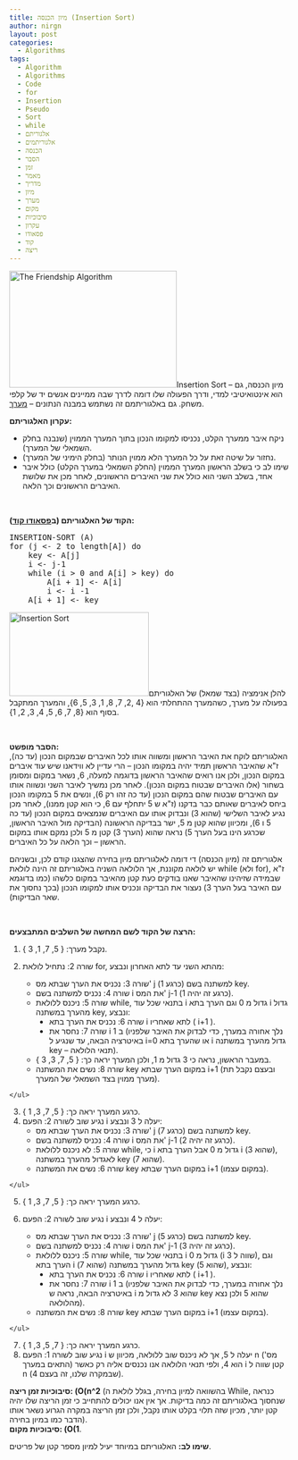 ```yaml
---
title: מיון הכנסה (Insertion Sort)
author: nirgn
layout: post
categories:
  - Algorithms
tags:
  - Algorithm
  - Algorithms
  - Code
  - for
  - Insertion
  - Pseudo
  - Sort
  - while
  - אלגוריתם
  - אלגוריתמים
  - הכנסה
  - הסבר
  - זמן
  - מאמר
  - מדריך
  - מיון
  - מערך
  - מקום
  - סיבוכיות
  - עקרון
  - פסאודו
  - קוד
  - ריצה
---
```

[<img class="alignleft wp-image-1172" src="http://www.lifelongstudent.net/wp-content/uploads/2014/12/The_Friendship_Algorithm.png" alt="The Friendship Algorithm" width="300" height="209" />](http://www.lifelongstudent.net/wp-content/uploads/2014/12/The_Friendship_Algorithm.png)Insertion Sort &#8211; מיון הכנסה, גם הוא אינטואיטיבי למדי, ודרך הפעולה שלו דומה לדרך שבה ממיינים אנשים יד של קלפי משחק. גם באלגוריתמם זה נשתמש במבנה הנתונים &#8211; [מערך](http://www.lifelongstudent.net/2013/04/%d7%9e%d7%a2%d7%a8%d7%9a-array/ "מערך (Array)").

**עקרון האלגוריתם:**

  * ניקח איבר ממערך הקלט, נכניסו למקומו הנכון בתוך המערך הממוין (שנבנה בחלק השמאלי של המערך).
  * נחזור על שיטה זאת על כל המערך הלא ממוין הנותר (בחלק הימיני של המערך).
  * שימו לב כי בשלב הראשון המערך הממוין (החלק השמאלי במערך הקלט) כולל איבר אחד, בשלב השני הוא כולל את שני האיברים הראשונים, לאחר מכן את שלושת האיברים הראשונים וכך הלאה.

<!--more-->

&nbsp;

**הקוד של האלגוריתם (ב<a href="http://en.wikipedia.org/wiki/Pseudocode" target="_blank">פסאודו קוד</a>):**

<pre class="lang:default decode:true ">INSERTION-SORT (A)
for (j &lt;- 2 to length[A]) do
    key &lt;- A[j]
    i &lt;- j-1
    while (i &gt; 0 and A[i] &gt; key) do
        A[i + 1] &lt;- A[i]
        i &lt;- i -1
    A[i + 1] &lt;- key</pre>

[<img class="alignleft size-full wp-image-1078" src="http://www.lifelongstudent.net/wp-content/uploads/2013/07/Insertion_Sort.gif" alt="Insertion Sort" width="250" height="150" />](http://www.lifelongstudent.net/wp-content/uploads/2013/07/Insertion_Sort.gif)להלן אנימציה (בצד שמאל) של האלגוריתם בפעולה על מערך, כשהמערך ההתחלתי הוא {4 ,2, 7, 8, 1, 3, 5, 6}, והמערך המתקבל בסוף הוא {8, 7, 6, 5, 4, 3, 2, 1}.

&nbsp;

**הסבר מופשט:**  
האלגוריתם לוקח את האיבר הראשון ומשווה אותו לכל האיברים שבמקום הנכון (עד כה), ז"א שהאיבר הראשון תמיד יהיה במקומו הנכון &#8211; הרי עדיין לא ווידאנו שיש עוד איברים במקום הנכון, ולכן אנו רואים שהאיבר הראשון בדוגמה למעלה, 6, נשאר במקום ומסומן בשחור (אלו האיברים שבטוח במקום הנכון). לאחר מכן נמשיך לאיבר השני ונשווה אותו עם האיברים שבטוח שהם במקום הנכון (עד כה זהו רק 6), ונשים את 5 במקומו הנכון ביחס לאיברים שאותם כבר בדקנו (ז"א ש 5 יתחלף עם 6, כי הוא קטן ממנו), לאחר מכן נגיע לאיבר השלישי (שהוא 3) ונבדוק אותו עם האיברים שנמצאים במקום הנכון (עד כה 5 ו 6), ומכיוון שהוא קטן מ 5, ישר בבדיקה הראשונה (הבדיקה מול האיבר הראשון, שכרגע הינו בעל הערך 5) נראה שהוא (הערך 3) קטן מ 5 ולכן נמקם אותו במקום הראשון &#8211; וכך הלאה על כל האיברים.

אלגוריתם זה (מיון הכנסה) די דומה לאלגוריתם מיון בחירה שהצגנו קודם לכן, ובשניהם יש לולאה מקוננת, אך הלולאה השניה באלגוריתם זה הינה לולאת while (ולא for), ז"א שבמידה שזיהינו שהאיבר שאנו בודקים כעת קטן מהאיבר במקום כלשהו (כמו בדוגמא עם האיבר בעל הערך 3) נעצור את הבדיקה ונכניס אותו למקומו הנכון (בכך נחסוך את שאר הבדיקות).

&nbsp;

**הרצה של הקוד לשם המחשה של השלבים המתבצעים:**

  1. נקבל מערך: { 5, 7, 1, 3 }.
  2. שורה 2: נתחיל לולאת for, מהתא השני עד לתא האחרון ונבצע: <ul style="list-style-type: circle;">
      <li>
        שורה 3: נכניס את הערך שבתא מס' j (כרגע 1) למשתנה בשם key.
      </li>
      <li>
        שורה 4: נכניס למשתנה בשם i את המס' j-1 (כרגע זה יהיה 1).
      </li>
      <li>
        שורה 5: ניכנס ללולאת while, בתנאי שכל עוד i גדול מ 0 וגם הערך בתא i גדול מהערך במשתנה key, ונבצע: <ul style="list-style-type: disc;">
          <li>
            שורה 6: נכניס את הערך בתא i לתא שאחריו ( i+1 ).
          </li>
          <li>
            שורה 7: נחסר את i ב 1 (נלך אחורה במערך, כדי לבדוק את האיבר שלפניו באיטרציה הבאה, עד שנגיע ל i=0 או שהערך בתא i גדול מהערך במשתנה key &#8211; תנאי הלולאה).
          </li>
        </ul>
      </li>
      
      <li>
        במעבר הראשון, נראה כי 3 גדול מ 1, ולכן המערך יראה כך: { 5, 7, 3, 3 }.
      </li>
      <li>
        שורה 8: נשים את המשתנה key במקום הערך שבתא i+1 (ובעצם נקבל תת מערך ממוין בצד השמאלי של המערך).
      </li>
    </ul>

  3. כרגע המערך יראה כך: { 5, 7, 3, 1 }.
  4. נגיע שוב לשורה 2: הפעם i יעלה ל 3 ונבצע: <ul style="list-style-type: circle;">
      <li>
        שורה 3: נכניס את הערך שבתא מס' j (כרגע 7) למשתנה בשם key.
      </li>
      <li>
        שורה 4: נכניס למשתנה בשם i את המס' j-1 (כרגע זה יהיה 2).
      </li>
      <li>
        שורה 5: לא ניכנס ללולאת while, כי i גדול מ 0 אבל הערך בתא i (שהוא 3), לאגדול מהערך במשתנה key (שהוא 7).
      </li>
      <li>
        שורה 6: נשים את המשתנה key במקום הערך שבתא i+1 (במקום עצמו).
      </li>
    </ul>

  5. כרגע המערך יראה כך: { 5, 7, 3, 1 }.
  6. נגיע שוב לשורה 2: הפעם i יעלה ל 4 ונבצע: <ul style="list-style-type: circle;">
      <li>
        שורה 3: נכניס את הערך שבתא מס' j (כרגע 5) למשתנה בשם key.
      </li>
      <li>
        שורה 4: נכניס למשתנה בשם i את המס' j-1 (כרגע זה יהיה 3).
      </li>
      <li>
        שורה 5: ניכנס ללולאת while, בתנאי שכל עוד i גדול מ 0 (i שווה ל 3), וגם הערך בתא i (שהוא 7) גדול מהערך במשתנה key (שהוא 5), ונבצע: <ul style="list-style-type: disc;">
          <li>
            שורה 6: נכניס את הערך בתא i לתא שאחריו ( i+1 ).
          </li>
          <li>
            שורה 7: נחסר את i ב 1 (נלך אחורה במערך, כדי לבדוק את האיבר שלפניו באיטרציה הבאה, נראה ש i שהוא 3 לא גדול מ key שהוא 5 ולכן נצא מהלולאה).
          </li>
        </ul>
      </li>
      
      <li>
        שורה 8: נשים את המשתנה key במקום הערך שבתא i+1 (במקום עצמו).
      </li>
    </ul>

  7. כרגע המערך יראה כך: { 7, 5, 3, 1 }.
  8. נגיע שוב לשורה 1: הפעם i יעלה ל 5, אך לא ניכנס שוב ללולאה, מכיוון ש n (מס' התאים במערך) הוא 4, ולפי תנאי הלולאה אנו נכנסים אליה רק כאשר i קטן שווה ל n (שבמקרה שלנו, זה בעצם 4).

**סיבוכיות זמן ריצה: (O(n^2** (בהשוואה למיון בחירה, בגלל לולאת ה While, כנראה שנחסוך באלגוריתם זה כמה בדיקות. אך אין אנו יכולים להתחייב כי זמן הריצה שלו יהיה קטן יותר, מכיון שזה תלוי בקלט אותו נקבל, ולכן זמן הריצה במקרה הגרוע נשאר אותו הדבר כמו במיון בחירה).  
**סיבוכיות מקום: (O(1**.

**שימו לב:** האלגוריתם במיוחד יעיל למיון מספר קטן של פריטים.